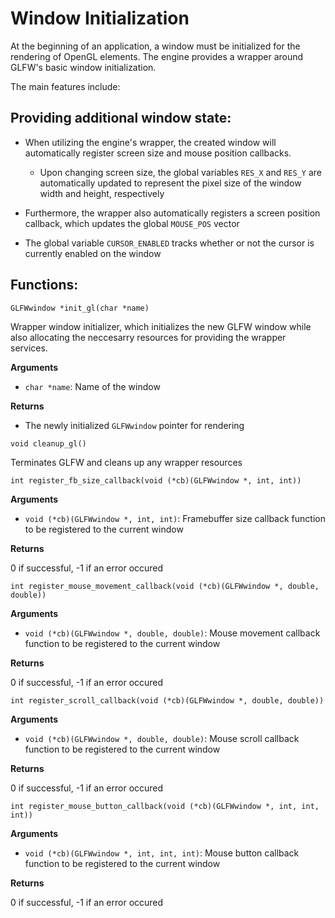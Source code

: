 # Window Initialization

At the beginning of an application, a window must be initialized for the rendering of OpenGL elements. The engine provides a wrapper around GLFW's basic window initialization.

The main features include:

## Providing additional window state:

- When utilizing the engine's wrapper, the created window will automatically register screen size and mouse position callbacks.
  - Upon changing screen size, the global variables `RES_X` and `RES_Y` are automatically updated to represent the pixel size of the window width and height, respectively

- Furthermore, the wrapper also automatically registers a screen position callback, which updates the global `MOUSE_POS` vector

- The global variable `CURSOR_ENABLED` tracks whether or not the cursor is currently enabled on the window

## Functions:

```GLFWwindow *init_gl(char *name)```

Wrapper window initializer, which initializes the new GLFW window while also allocating the neccesarry resources for providing the wrapper services.

**Arguments**

- `char *name`: Name of the window

**Returns**

- The newly initialized `GLFWwindow` pointer for rendering

```void cleanup_gl()```

Terminates GLFW and cleans up any wrapper resources

```int register_fb_size_callback(void (*cb)(GLFWwindow *, int, int))```

**Arguments**

- `void (*cb)(GLFWwindow *, int, int)`: Framebuffer size callback function to be registered to the current window

**Returns**

0 if successful, -1 if an error occured

```int register_mouse_movement_callback(void (*cb)(GLFWwindow *, double, double))```

**Arguments**

- `void (*cb)(GLFWwindow *, double, double)`: Mouse movement callback function to be registered to the current window

**Returns**

0 if successful, -1 if an error occured

```int register_scroll_callback(void (*cb)(GLFWwindow *, double, double))```

**Arguments**

- `void (*cb)(GLFWwindow *, double, double)`: Mouse scroll callback function to be registered to the current window

**Returns**

0 if successful, -1 if an error occured

```int register_mouse_button_callback(void (*cb)(GLFWwindow *, int, int, int))```

**Arguments**

- `void (*cb)(GLFWwindow *, int, int, int)`: Mouse button callback function to be registered to the current window

**Returns**

0 if successful, -1 if an error occured

